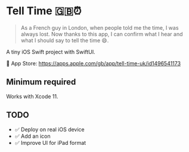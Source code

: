 # Tell Time 🇬🇧⏰

>As a French guy in London, when people told me the time, I was always lost. Now thanks to this app, I can confirm what I hear and what I should say to tell the time 😄.

A tiny iOS Swift project with SwiftUI.

📲 App Store: https://apps.apple.com/gb/app/tell-time-uk/id1496541173

## Minimum required

Works with Xcode 11.

## TODO

* ✅ Deploy on real iOS device
* ✅ Add an icon
* ✅ Improve UI for iPad format
